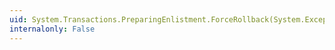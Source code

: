 ```yaml
---
uid: System.Transactions.PreparingEnlistment.ForceRollback(System.Exception)
internalonly: False
---
```

